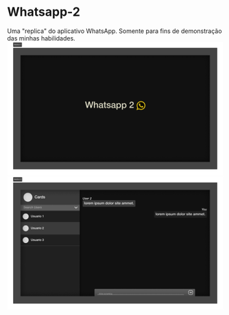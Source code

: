 # Whatsapp-2
Uma "replica" do aplicativo WhatsApp. Somente para fins de demonstração das minhas habilidades.
![ilustracao da pagina](project_image(menu).png)
![ilustracao da pagina](project_image.png)
